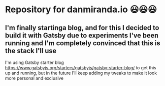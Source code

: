 # Repository for danmiranda.io 😃😃😃

## I'm finally startinga  blog, and for this I decided to build it with Gatsby due to experiments I've been running and I'm completely convinced that this is the stack I'll use

I'm using Gatsby starter blog https://www.gatsbyjs.org/starters/gatsbyjs/gatsby-starter-blog/ to get this
up and running, but in the future I'll keep adding my tweaks to make it look more personal and exclusive


